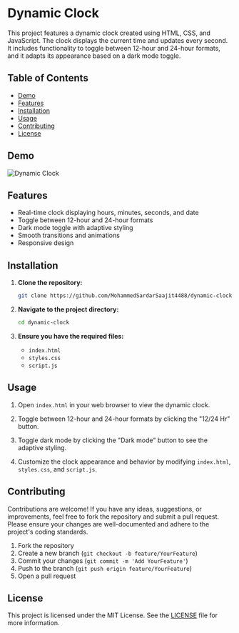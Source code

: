 # Dynamic Clock

This project features a dynamic clock created using HTML, CSS, and JavaScript. The clock displays the current time and updates every second. It includes functionality to toggle between 12-hour and 24-hour formats, and it adapts its appearance based on a dark mode toggle.

## Table of Contents

- [Demo](#demo)
- [Features](#features)
- [Installation](#installation)
- [Usage](#usage)
- [Contributing](#contributing)
- [License](#license)

## Demo

![Dynamic Clock](dynamic-clock.png)

## Features

- Real-time clock displaying hours, minutes, seconds, and date
- Toggle between 12-hour and 24-hour formats
- Dark mode toggle with adaptive styling
- Smooth transitions and animations
- Responsive design

## Installation

1. **Clone the repository:**

    ```sh
    git clone https://github.com/MohammedSardarSaajit4488/dynamic-clock.git
    ```

2. **Navigate to the project directory:**

    ```sh
    cd dynamic-clock
    ```

3. **Ensure you have the required files:**

    - `index.html`
    - `styles.css`
    - `script.js`

## Usage

1. Open `index.html` in your web browser to view the dynamic clock.
   
2. Toggle between 12-hour and 24-hour formats by clicking the "12/24 Hr" button.

3. Toggle dark mode by clicking the "Dark mode" button to see the adaptive styling.

4. Customize the clock appearance and behavior by modifying `index.html`, `styles.css`, and `script.js`.

## Contributing

Contributions are welcome! If you have any ideas, suggestions, or improvements, feel free to fork the repository and submit a pull request. Please ensure your changes are well-documented and adhere to the project's coding standards.

1. Fork the repository
2. Create a new branch (`git checkout -b feature/YourFeature`)
3. Commit your changes (`git commit -m 'Add YourFeature'`)
4. Push to the branch (`git push origin feature/YourFeature`)
5. Open a pull request

## License

This project is licensed under the MIT License. See the [LICENSE](LICENSE) file for more information.
